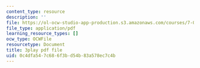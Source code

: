 ```yaml
---
content_type: resource
description: ''
file: https://ol-ocw-studio-app-production.s3.amazonaws.com/courses/7-01sc-fundamentals-of-biology-fall-2011/0c4dfa547c686f3bd54b83a578ec7c4b_K5n0BMKZR_Q.pdf
file_type: application/pdf
learning_resource_types: []
ocw_type: OCWFile
resourcetype: Document
title: 3play pdf file
uid: 0c4dfa54-7c68-6f3b-d54b-83a578ec7c4b
---
```

